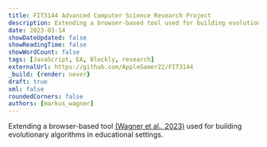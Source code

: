 ```yaml
---
title: FIT3144 Advanced Computer Science Research Project
description: Extending a browser-based tool used for building evolutionary algorithms in educational settings
date: 2023-03-14
showDateUpdated: false
showReadingTime: false
showWordCount: false
tags: [JavaScript, EA, Blockly, research]
externalUrl: https://github.com/AppleGamer22/FIT3144
_build: {render: never}
draft: true
xml: false
roundedCorners: false
authors: [markus_wagner]
---
```

Extending a browser-based tool [(Wagner et al., 2023)](https://arxiv.org/abs/2302.06277) used for building evolutionary algorithms in educational settings.